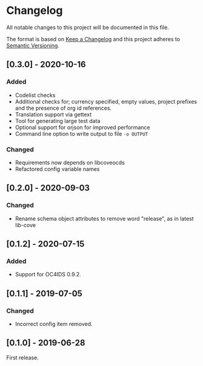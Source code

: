 # Changelog

All notable changes to this project will be documented in this file.

The format is based on [Keep a Changelog](http://keepachangelog.com/en/1.0.0/)
and this project adheres to [Semantic Versioning](http://semver.org/spec/v2.0.0.html).

## [0.3.0] - 2020-10-16

### Added

 - Codelist checks
 - Additional checks for; currency specified, empty values, project prefixes and the presence of org id references.
 - Translation support via gettext
 - Tool for generating large test data
 - Optional support for orjson for improved performance
 - Command line option to write output to file `-o OUTPUT`

### Changed

- Requirements now depends on libcoveocds
- Refactored config variable names

## [0.2.0] - 2020-09-03

### Changed

- Rename schema object attributes to remove word "release", as in latest lib-cove

## [0.1.2] - 2020-07-15

### Added

* Support for OC4IDS 0.9.2.

## [0.1.1] - 2019-07-05

### Changed

* Incorrect config item removed.

## [0.1.0] - 2019-06-28

First release.

